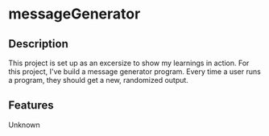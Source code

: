 # messageGenerator
## Description
This project is set up as an excersize to show my learnings in action. 
For this project, I've build a message generator program. Every time a user runs a program, they should get a new, randomized output.

## Features
Unknown

